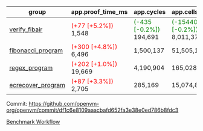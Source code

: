 | group | app.proof_time_ms | app.cycles | app.cells_used | leaf.proof_time_ms | leaf.cycles | leaf.cells_used |
| -- | -- | -- | -- | -- | -- | -- |
| [verify_fibair](https://github.com/openvm-org/openvm/blob/benchmark-results/benchmarks-pr/1178/verify_fibair-df1c6e8109aaacbafd652fa3e38e0ed786b8fdc3.md) |<span style='color: red'>(+77 [+5.2%])</span> 1,548 | <span style='color: green'>(-435 [-0.2%])</span> 194,691 | <span style='color: green'>(-15440 [-0.2%])</span> 8,011,372 |- | - | - |
| [fibonacci_program](https://github.com/openvm-org/openvm/blob/benchmark-results/benchmarks-pr/1178/fibonacci-df1c6e8109aaacbafd652fa3e38e0ed786b8fdc3.md) |<span style='color: red'>(+300 [+4.8%])</span> 6,496 |  1,500,137 |  51,505,102 |- | - | - |
| [regex_program](https://github.com/openvm-org/openvm/blob/benchmark-results/benchmarks-pr/1178/regex-df1c6e8109aaacbafd652fa3e38e0ed786b8fdc3.md) |<span style='color: red'>(+202 [+1.0%])</span> 19,669 |  4,190,904 |  165,028,173 |- | - | - |
| [ecrecover_program](https://github.com/openvm-org/openvm/blob/benchmark-results/benchmarks-pr/1178/ecrecover-df1c6e8109aaacbafd652fa3e38e0ed786b8fdc3.md) |<span style='color: red'>(+87 [+3.3%])</span> 2,705 |  285,169 |  15,074,875 |- | - | - |


Commit: https://github.com/openvm-org/openvm/commit/df1c6e8109aaacbafd652fa3e38e0ed786b8fdc3

[Benchmark Workflow](https://github.com/openvm-org/openvm/actions/runs/12656234423)
